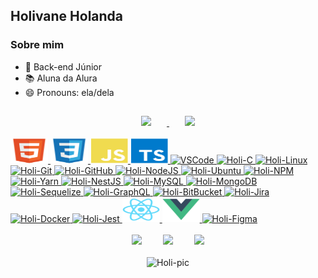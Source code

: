 ## Holivane Holanda

### Sobre mim
- 🔭 Back-end Júnior
- 📚 Aluna da Alura
- 😄 Pronouns: ela/dela
##
<div align="center" style="display: inline_block" >
  <a href="https://github.com/holivane">
  <img height="180" hspace="25" src="https://github-readme-stats.vercel.app/api?username=holivane&show_icons=true&theme=dracula&include_all_commits=true&count_private=true"/>    
  <img height="180" hspace="25" src="https://github-readme-stats.vercel.app/api/top-langs/?username=holivane&layout=compact&langs_count=7&theme=dracula"/>
</div>
  
  <div style="display: inline_block"><br>
    <img alt="HTML" height="40" width="60" src="https://raw.githubusercontent.com/devicons/devicon/master/icons/html5/html5-original.svg">
    <img alt="CSS" height="40" width="60" src="https://raw.githubusercontent.com/devicons/devicon/master/icons/css3/css3-original.svg">
    <img alt="JavaScript" height="40" width="60" src="https://raw.githubusercontent.com/devicons/devicon/master/icons/javascript/javascript-plain.svg">
    <img alt="TypeScript" height="40" width="60" src="https://raw.githubusercontent.com/devicons/devicon/master/icons/typescript/typescript-plain.svg">       <img alt="VSCode" height="40" width="60" src="https://cdn.jsdelivr.net/gh/devicons/devicon/icons/vscode/vscode-original.svg" />
    <img alt="Holi-C" height="40" width="60" src="https://cdn.jsdelivr.net/gh/devicons/devicon/icons/c/c-plain.svg" />
    <img alt="Holi-Linux" height="40" width="60" src="https://cdn.jsdelivr.net/gh/devicons/devicon/icons/linux/linux-original.svg">    
    <img alt="Holi-Git" height="40" width="60" src="https://cdn.jsdelivr.net/gh/devicons/devicon/icons/git/git-original.svg" />
    <img alt="Holi-GitHub" height="40" width="60" src="https://cdn.jsdelivr.net/gh/devicons/devicon/icons/github/github-original.svg">
    <img alt="Holi-NodeJS" height="40" width="60" src="https://cdn.jsdelivr.net/gh/devicons/devicon/icons/nodejs/nodejs-plain.svg">
    <img alt="Holi-Ubuntu" height="40" width="60" src="https://cdn.jsdelivr.net/gh/devicons/devicon/icons/ubuntu/ubuntu-plain.svg" />
    <img alt="Holi-NPM" height="40" width="60" src="https://cdn.jsdelivr.net/gh/devicons/devicon/icons/npm/npm-original-wordmark.svg">
    <img alt="Holi-Yarn" height="40" width="60" src="https://cdn.jsdelivr.net/gh/devicons/devicon/icons/yarn/yarn-original.svg" />
    <img alt="Holi-NestJS" height="40" width="60" src="https://cdn.jsdelivr.net/gh/devicons/devicon/icons/nestjs/nestjs-plain.svg" />
    <img alt="Holi-MySQL" height="40" width="60" src="https://cdn.jsdelivr.net/gh/devicons/devicon/icons/mysql/mysql-plain.svg">
    <img alt="Holi-MongoDB" height="40" width="60" src="https://cdn.jsdelivr.net/gh/devicons/devicon/icons/mongodb/mongodb-plain-wordmark.svg" />
    <img alt="Holi-Sequelize" height="40" width="60" src="https://cdn.jsdelivr.net/gh/devicons/devicon/icons/sequelize/sequelize-original.svg" />
    <img alt="Holi-GraphQL" height="40" width="60" src="https://cdn.jsdelivr.net/gh/devicons/devicon/icons/graphql/graphql-plain.svg" />
    <img alt="Holi-BitBucket" height="40" width="60" src="https://cdn.jsdelivr.net/gh/devicons/devicon/icons/bitbucket/bitbucket-original.svg" />
    <img alt="Holi-Jira" height="40" width="60" src="https://cdn.jsdelivr.net/gh/devicons/devicon/icons/jira/jira-original.svg" />
    <img alt="Holi-Docker" height="40" width="60" src="https://cdn.jsdelivr.net/gh/devicons/devicon/icons/docker/docker-original.svg" />
    <img alt="Holi-Jest" height="40" width="60" src="https://cdn.jsdelivr.net/gh/devicons/devicon/icons/jest/jest-plain.svg" />
    <img alt="Holi-React" height="40" width="60" src="https://raw.githubusercontent.com/devicons/devicon/master/icons/react/react-original.svg">
    <img alt="Holi-VUE" height="40" width="60" src="https://raw.githubusercontent.com/devicons/devicon/master/icons/vuejs/vuejs-original.svg">
    <img alt="Holi-Figma" height="40" width="60" src="https://cdn.jsdelivr.net/gh/devicons/devicon/icons/figma/figma-original.svg" />
</div> </br>
  

  <div align="center" style="display: inline_block"> 
  <a href="https://www.linkedin.com/in/holivaneholanda" target="_blank"><img align="top" hspace="30" src="https://img.shields.io/badge/-LinkedIn-%230077B5?style=for-the-badge&logo=linkedin&logoColor=white" target="_blank"></a> 
  <a href = "mailto:holivane@gmail.com"><img align="top" hspace="0" src="https://img.shields.io/badge/-Gmail-%23333?style=for-the-badge&logo=gmail&logoColor=white" target="_blank"></a>
 <a href="https://discord.gg/holivane" target="_blank"><img align="top" hspace="30" src="https://img.shields.io/badge/Discord-7289DA?style=for-the-badge&logo=discord&logoColor=white" target="_blank"></a>
</div> </br>
<div align="center" style="display: inline_block">
 <img align="center" alt="Holi-pic" height="180" src="https://i.picasion.com/pic91/303b6ca8e079f5a4bdde73781719660d.gif">
</div>
    
